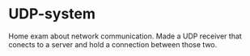 # UDP-system
Home exam about network communication. Made a UDP receiver that conects to a server and hold a connection between those two.
